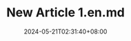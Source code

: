 ---
title: "New Article 1.en.md"
summary: ""
description: ""
date: 2024-05-21T02:31:40+08:00
tags: ["new-article"]
# series: ["Documentation"]
# series_order: 9
cascade:
  showEdit: true
  showSummary: true
  hideFeatureImage: false
draft: false
---